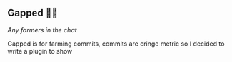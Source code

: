 ## Gapped 🧑‍🌾

*Any farmers in the chat*

Gapped is for farming commits, commits are cringe metric so I decided to write a plugin to show 
